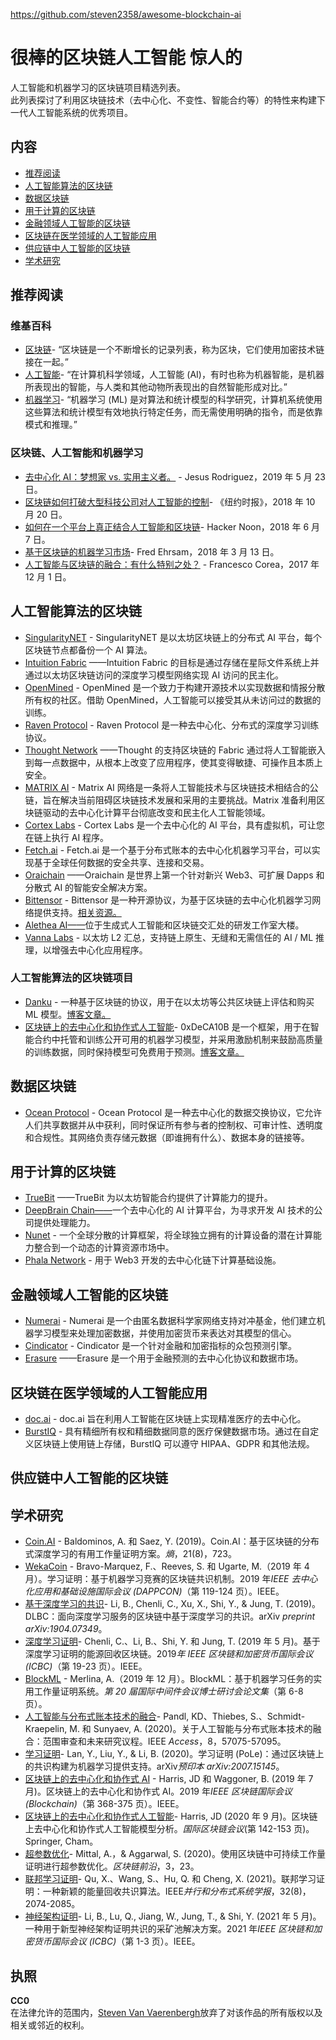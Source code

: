 https://github.com/steven2358/awesome-blockchain-ai

# **很棒的区块链人工智能 惊人的**

人工智能和机器学习的区块链项目精选列表。  
此列表探讨了利用区块链技术（去中心化、不变性、智能合约等）的特性来构建下一代人工智能系统的优秀项目。

## **内容**

* [推荐阅读](https://github.com/steven2358/awesome-blockchain-ai#recommended-reading)  
* [人工智能算法的区块链](https://github.com/steven2358/awesome-blockchain-ai#blockchains-for-ai-algorithms)  
* [数据区块链](https://github.com/steven2358/awesome-blockchain-ai#blockchains-for-data)  
* [用于计算的区块链](https://github.com/steven2358/awesome-blockchain-ai#blockchains-for-computation)  
* [金融领域人工智能的区块链](https://github.com/steven2358/awesome-blockchain-ai#blockchains-for-ai-in-finance)  
* [区块链在医学领域的人工智能应用](https://github.com/steven2358/awesome-blockchain-ai#blockchains-for-ai-in-medicine)  
* [供应链中人工智能的区块链](https://github.com/steven2358/awesome-blockchain-ai#blockchains-for-ai-in-supply-chains)  
* [学术研究](https://github.com/steven2358/awesome-blockchain-ai#academic-research)

## **推荐阅读**

### **维基百科**

* [区块链](https://en.wikipedia.org/wiki/Blockchain)\- “区块链是一个不断增长的记录列表，称为区块，它们使用加密技术链接在一起。”  
* [人工智能](https://en.wikipedia.org/wiki/Artificial_intelligence)\- “在计算机科学领域，人工智能 (AI)，有时也称为机器智能，是机器所表现出的智能，与人类和其他动物所表现出的自然智能形成对比。”  
* [机器学习](https://en.wikipedia.org/wiki/Machine_learning)\- “机器学习 (ML) 是对算法和统计模型的科学研究，计算机系统使用这些算法和统计模型有效地执行特定任务，而无需使用明确的指令，而是依靠模式和推理。”

### **区块链、人工智能和机器学习**

* [去中心化 AI：梦想家 vs. 实用主义者。](https://www.linkedin.com/pulse/decentralizing-ai-dreamers-vs-pragmatists-jesus-rodriguez) \- Jesus Rodriguez，2019 年 5 月 23 日。  
* [区块链如何打破大型科技公司对人工智能的控制](https://www.nytimes.com/2018/10/20/technology/how-the-blockchain-could-break-big-techs-hold-on-ai.html)\- 《纽约时报》，2018 年 10 月 20 日。  
* [如何在一个平台上真正结合人工智能和区块链](https://hackernoon.com/how-to-actually-combine-ai-and-blockchain-in-one-platform-ef937e919ec2)\- Hacker Noon，2018 年 6 月 7 日。  
* [基于区块链的机器学习市场](https://medium.com/@FEhrsam/blockchain-based-machine-learning-marketplaces-cb2d4dae2c17)\- Fred Ehrsam，2018 年 3 月 13 日。  
* [人工智能与区块链的融合：有什么特别之处？](https://medium.com/@Francesco_AI/the-convergence-of-ai-and-blockchain-whats-the-deal-60c618e3accc) \- Francesco Corea，2017 年 12 月 1 日。

## **人工智能算法的区块链**

* [SingularityNET](https://singularitynet.io/) \- SingularityNET 是以太坊区块链上的分布式 AI 平台，每个区块链节点都备份一个 AI 算法。  
* [Intuition Fabric](https://intuitionfabric.com/) ——Intuition Fabric 的目标是通过存储在星际文件系统上并通过以太坊区块链访问的深度学习模型网络实现 AI 访问的民主化。  
* [OpenMined](https://openmined.org/) \- OpenMined 是一个致力于构建开源技术以实现数据和情报分散所有权的社区。借助 OpenMined，人工智能可以接受其从未访问过的数据的训练。  
* [Raven Protocol](https://www.ravenprotocol.com/) \- Raven Protocol 是一种去中心化、分布式的深度学习训练协议。  
* [Thought Network](https://thought.live/) ——Thought 的支持区块链的 Fabric 通过将人工智能嵌入到每一点数据中，从根本上改变了应用程序，使其变得敏捷、可操作且本质上安全。  
* [MATRIX AI](https://www.matrix.io/) \- Matrix AI 网络是一条将人工智能技术与区块链技术相结合的公链，旨在解决当前阻碍区块链技术发展和采用的主要挑战。Matrix 准备利用区块链驱动的去中心化计算平台彻底改变和民主化人工智能领域。  
* [Cortex Labs](https://www.cortexlabs.ai/) \- Cortex Labs 是一个去中心化的 AI 平台，具有虚拟机，可让您在链上执行 AI 程序。  
* [Fetch.ai](https://fetch.ai/) \- Fetch.ai 是一个基于分布式账本的去中心化机器学习平台，可以实现基于全球任何数据的安全共享、连接和交易。  
* [Oraichain](https://orai.io/) ——Oraichain 是世界上第一个针对新兴 Web3、可扩展 Dapps 和分散式 AI 的智能安全解决方案。  
* [Bittensor](https://bittensor.com/) \- Bittensor 是一种开源协议，为基于区块链的去中心化机器学习网络提供支持。[相关资源。](https://taostats.io/links/)  
* [Alethea AI——](https://alethea.ai/)位于生成式人工智能和区块链交汇处的研发工作室大楼。  
* [Vanna Labs](https://www.vannalabs.ai/) \- 以太坊 L2 汇总，支持链上原生、无缝和无需信任的 AI / ML 推理，以增强去中心化应用程序。

### **人工智能算法的区块链项目**

* [Danku](https://github.com/algorithmiaio/danku) \- 一种基于区块链的协议，用于在以太坊等公共区块链上评估和购买 ML 模型。[博客文章。](https://algorithmia.com/research/ml-models-on-blockchain)  
* [区块链上的去中心化和协作式人工智能](https://github.com/microsoft/0xDeCA10B)\- 0xDeCA10B 是一个框架，用于在智能合约中托管和训练公开可用的机器学习模型，并采用激励机制来鼓励高质量的训练数据，同时保持模型可免费用于预测。[博客文章。](https://www.microsoft.com/en-us/research/blog/leveraging-blockchain-to-make-machine-learning-models-more-accessible/)

## **数据区块链**

* [Ocean Protocol](https://oceanprotocol.com/) \- Ocean Protocol 是一种去中心化的数据交换协议，它允许人们共享数据并从中获利，同时保证所有参与者的控制权、可审计性、透明度和合规性。其网络负责存储元数据（即谁拥有什么）、数据本身的链接等。

## **用于计算的区块链**

* [TrueBit](https://truebit.io/) ——TrueBit 为以太坊智能合约提供了计算能力的提升。  
* [DeepBrain Chain——](https://www.deepbrainchain.org/)一个去中心化的 AI 计算平台，为寻求开发 AI 技术的公司提供处理能力。  
* [Nunet](https://www.nunet.io/) \- 一个全球分散的计算框架，将全球独立拥有的计算设备的潜在计算能力整合到一个动态的计算资源市场中。  
* [Phala Network](https://phala.network/) \- 用于 Web3 开发的去中心化链下计算基础设施。

## **金融领域人工智能的区块链**

* [Numerai](https://numer.ai/) \- Numerai 是一个由匿名数据科学家网络支持对冲基金，他们建立机器学习模型来处理加密数据，并使用加密货币来表达对其模型的信心。  
* [Cindicator](https://cindicator.com/) \- Cindicator 是一个针对金融和加密指标的众包预测引擎。  
* [Erasure](https://erasure.xxx/) ——Erasure 是一个用于金融预测的去中心化协议和数据市场。

## **区块链在医学领域的人工智能应用**

* [doc.ai](https://doc.ai/about) \- doc.ai 旨在利用人工智能在区块链上实现精准医疗的去中心化。  
* [BurstIQ](https://www.burstiq.com/) \- 具有精细所有权和精细数据同意的医疗保健数据市场。通过在自定义区块链上使用链上存储，BurstIQ 可以遵守 HIPAA、GDPR 和其他法规。

## **供应链中人工智能的区块链**

## **学术研究**

* [Coin.AI](https://doi.org/10.3390/e21080723) \- Baldominos, A. 和 Saez, Y. (2019)。Coin.AI：基于区块链的分布式深度学习的有用工作量证明方案。*熵*，21(8)，723。  
* [WekaCoin](https://doi.org/10.1109/DAPPCON.2019.00023) \- Bravo-Marquez, F.、Reeves, S. 和 Ugarte, M.（2019 年 4 月）。学习证明：基于机器学习竞赛的区块链共识机制。2019 年*IEEE 去中心化应用和基础设施国际会议 (DAPPCON)*（第 119-124 页）。IEEE。  
* [基于深度学习的共识](https://arxiv.org/abs/1904.07349)\- Li, B., Chenli, C., Xu, X., Shi, Y., & Jung, T. (2019)。DLBC：面向深度学习服务的区块链中基于深度学习的共识。arXiv *preprint arXiv:1904.07349*。  
* [深度学习证明](https://doi.org/10.1109/BLOC.2019.8751419)\- Chenli, C.、Li, B.、Shi, Y. 和 Jung, T. (2019 年 5 月)。基于深度学习证明的能源回收区块链。2019*年 IEEE 区块链和加密货币国际会议 (ICBC)*（第 19-23 页）。IEEE。  
* [BlockML](https://doi.org/10.1145/3366624.3368156) \- Merlina, A.（2019 年 12 月）。BlockML：基于机器学习任务的实用工作量证明系统。*第 20 届国际中间件会议博士研讨会论文集*（第 6-8 页）。  
* [人工智能与分布式账本技术的融合](https://doi.org/10.1109/ACCESS.2020.2981447)\- Pandl, KD、Thiebes, S.、Schmidt-Kraepelin, M. 和 Sunyaev, A. (2020)。关于人工智能与分布式账本技术的融合：范围审查和未来研究议程。IEEE *Access*，8，57075-57095。  
* [学习证明](https://arxiv.org/abs/2007.15145)\- Lan, Y., Liu, Y., & Li, B. (2020)。学习证明 (PoLe)：通过区块链上的共识构建为机器学习提供支持。arXiv*预印本 arXiv:2007.15145*。  
* [区块链上的去中心化和协作式 AI](https://doi.org/10.1109/Blockchain.2019.00057) \- Harris, JD 和 Waggoner, B. (2019 年 7 月)。区块链上的去中心化和协作式 AI。2019 年*IEEE 区块链国际会议 (Blockchain)*（第 368-375 页）。IEEE。  
* [区块链上的去中心化和协作式人工智能](https://doi.org/10.1007/978-3-030-59638-5_10)\- Harris, JD (2020 年 9 月)。区块链上去中心化和协作式人工智能模型分析。*国际区块链会议*(第 142-153 页)。Springer, Cham。  
* [超参数优化](https://doi.org/10.3389/fbloc.2020.00023)\- Mittal, A.，& Aggarwal, S. (2020)。使用区块链中可持续工作量证明进行超参数优化。*区块链前沿*，3，23。  
* [联邦学习证明](https://doi.org/10.1109/TPDS.2021.3056773)\- Qu, X.、Wang, S.、Hu, Q. 和 Cheng, X. (2021)。联邦学习证明：一种新颖的能量回收共识算法。IEEE*并行和分布式系统学报*，32(8)，2074-2085。  
* [神经架构证明](https://doi.org/10.1109/ICBC51069.2021.9461067)\- Li, B., Lu, Q., Jiang, W., Jung, T., & Shi, Y. (2021 年 5 月)。一种用于新型神经架构证明共识的采矿池解决方案。2021 年*IEEE 区块链和加密货币国际会议 (ICBC)*（第 1-3 页）。IEEE。

## **执照**

**CC0**  
在法律允许的范围内，[Steven Van Vaerenbergh](https://github.com/steven2358)放弃了对该作品的所有版权以及相关或邻近的权利。  
